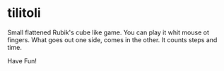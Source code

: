 # tilitoli

Small flattened Rubik's cube like game.
You can play it whit mouse ot fingers.
What goes out one side, comes in the other.
It counts steps and time.

Have Fun!
